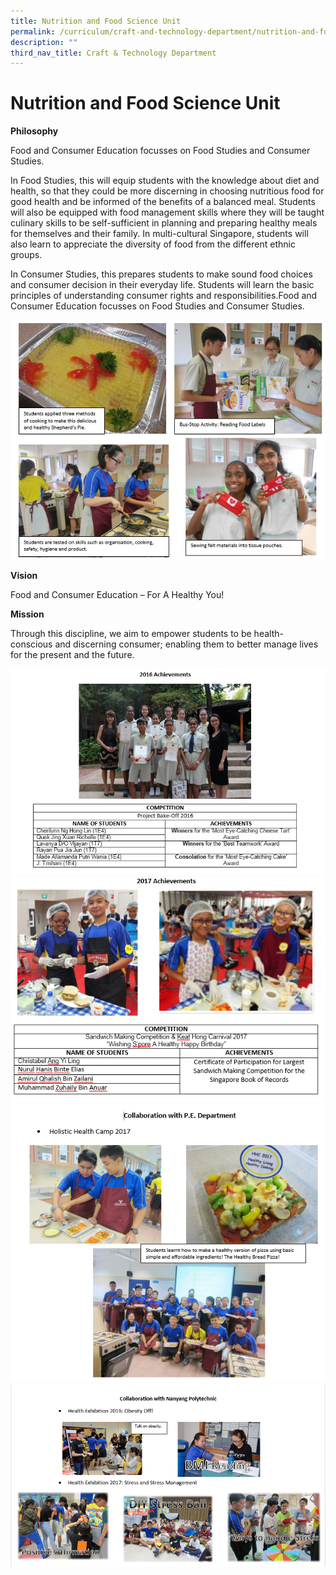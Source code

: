 ```yaml
---
title: Nutrition and Food Science Unit
permalink: /curriculum/craft-and-technology-department/nutrition-and-food-science-unit/
description: ""
third_nav_title: Craft & Technology Department
---
```

# **Nutrition and Food Science Unit**

  

**Philosophy**

Food and Consumer Education focusses on Food Studies and Consumer Studies.

In Food Studies, this will equip students with the knowledge about diet and health, so that they could be more discerning in choosing nutritious food for good health and be informed of the benefits of a balanced meal. Students will also be equipped with food management skills where they will be taught culinary skills to be self-sufficient in planning and preparing healthy meals for themselves and their family. In multi-cultural Singapore, students will also learn to appreciate the diversity of food from the different ethnic groups.

In Consumer Studies, this prepares students to make sound food choices and consumer decision in their everyday life. Students will learn the basic principles of understanding consumer rights and responsibilities.Food and Consumer Education focusses on Food Studies and Consumer Studies.

![](/images/fce.png)

**Vision**

Food and Consumer Education – For A Healthy You!

**Mission**

Through this discipline, we aim to empower students to be health-conscious and discerning consumer; enabling them to better manage lives for the present and the future.

![](/images/fce%202.png)
![](/images/fce%203.png)
![](/images/fce%204.png)
![](/images/fce%205.png)